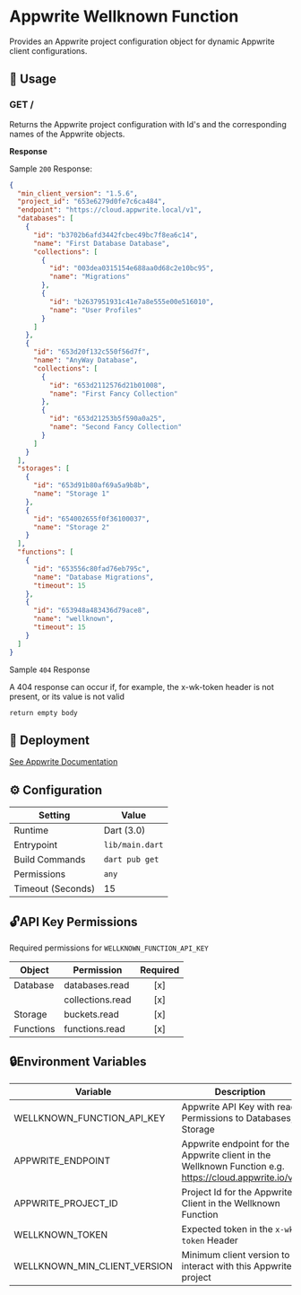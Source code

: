 # Appwrite Wellknown Function

Provides an Appwrite project configuration object for dynamic Appwrite client configurations.

## 🧰 Usage

### GET /

Returns the Appwrite project configuration with Id's and the corresponding names of the Appwrite objects.

**Response**

Sample `200` Response:

```json
{
  "min_client_version": "1.5.6",
  "project_id": "653e6279d0fe7c6ca484",
  "endpoint": "https://cloud.appwrite.local/v1",
  "databases": [
    {
      "id": "b3702b6afd3442fcbec49bc7f8ea6c14",
      "name": "First Database Database",
      "collections": [
        {
          "id": "003dea0315154e688aa0d68c2e10bc95",
          "name": "Migrations"
        },
        {
          "id": "b2637951931c41e7a8e555e00e516010",
          "name": "User Profiles"
        }
      ]
    },
    {
      "id": "653d20f132c550f56d7f",
      "name": "AnyWay Database",
      "collections": [
        {
          "id": "653d2112576d21b01008",
          "name": "First Fancy Collection"
        },
        {
          "id": "653d21253b5f590a0a25",
          "name": "Second Fancy Collection"
        }
      ]
    }
  ],
  "storages": [
    {
      "id": "653d91b80af69a5a9b8b",
      "name": "Storage 1"
    },
    {
      "id": "654002655f0f36100037",
      "name": "Storage 2"
    }
  ],
  "functions": [
    {
      "id": "653556c80fad76eb795c",
      "name": "Database Migrations",
      "timeout": 15
    },
    {
      "id": "653948a483436d79ace8",
      "name": "wellknown",
      "timeout": 15
    }
  ]
}
```

Sample `404` Response

A 404 response can occur if, for example, the x-wk-token header is not present, or its value is not valid

```text
return empty body
```

## 🏢 Deployment

[See Appwrite Documentation](https://appwrite.io/docs/products/functions#)

## ⚙️ Configuration

| Setting           | Value           |
|-------------------|-----------------|
| Runtime           | Dart (3.0)      |
| Entrypoint        | `lib/main.dart` |
| Build Commands    | `dart pub get`  |
| Permissions       | `any`           |
| Timeout (Seconds) | 15              |

## 🔓API Key Permissions

Required permissions for `WELLKNOWN_FUNCTION_API_KEY`

| Object    | Permission       | Required |
|-----------|------------------|:--------:|
| Database  | databases.read   |   [x]    |
|           | collections.read |   [x]    |
| Storage   | buckets.read     |   [x]    |
| Functions | functions.read   |   [x]    |



## 🔒Environment Variables

| Variable                     | Description                                                                                           |
|------------------------------|-------------------------------------------------------------------------------------------------------|
| WELLKNOWN_FUNCTION_API_KEY   | Appwrite API Key with read Permissions to Databases, Storage                                          |
| APPWRITE_ENDPOINT            | Appwrite endpoint for the Appwrite client in the Wellknown Function e.g. https://cloud.appwrite.io/v1 |
| APPWRITE_PROJECT_ID          | Project Id for the Appwrite Client in the Wellknown Function                                          |
| WELLKNOWN_TOKEN              | Expected token in the `x-wk-token` Header                                                             |
| WELLKNOWN_MIN_CLIENT_VERSION | Minimum client version to interact with this Appwrite project                                         |
